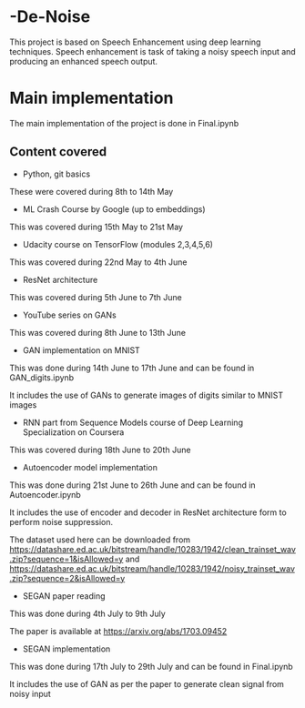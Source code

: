 # -De-Noise
This project is based on Speech Enhancement using deep learning techniques.
Speech enhancement is task of taking a noisy speech input and producing an enhanced speech output.

# Main implementation
The main implementation of the project is done in Final.ipynb

## Content covered

- Python, git basics

These were covered during 8th to 14th May

- ML Crash Course by Google (up to embeddings)

This was covered during 15th May to 21st May

- Udacity course on TensorFlow (modules 2,3,4,5,6)

This was covered during 22nd May to 4th June

- ResNet architecture

This was covered during 5th June to 7th June

- YouTube series on GANs

This was covered during 8th June to 13th June

- GAN implementation on MNIST

This was done during 14th June to 17th June and can be found in GAN_digits.ipynb

It includes the use of GANs to generate images of digits similar to MNIST images

- RNN part from Sequence Models course of Deep Learning Specialization on Coursera

This was covered during 18th June to 20th June

- Autoencoder model implementation

This was done during 21st June to 26th June and can be found in Autoencoder.ipynb

It includes the use of encoder and decoder in ResNet architecture form to perform noise suppression.

The dataset used here can be downloaded from https://datashare.ed.ac.uk/bitstream/handle/10283/1942/clean_trainset_wav.zip?sequence=1&isAllowed=y and https://datashare.ed.ac.uk/bitstream/handle/10283/1942/noisy_trainset_wav.zip?sequence=2&isAllowed=y

- SEGAN paper reading

This was done during 4th July to 9th July

The paper is available at https://arxiv.org/abs/1703.09452

- SEGAN implementation

This was done during 17th July to 29th July and can be found in Final.ipynb

It includes the use of GAN as per the paper to generate clean signal from noisy input
